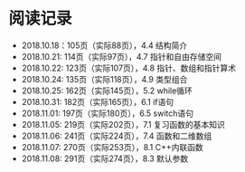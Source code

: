 # 阅读记录

- 2018.10.18：105页（实际88页），4.4 结构简介
- 2018.10.21: 114页（实际97页），4.7 指针和自由存储空间
- 2018.10.22: 123页（实际107页），4.8 指针、数组和指针算术
- 2018.10.24: 135页（实际118页），4.9 类型组合
- 2018.10.25: 162页（实际145页），5.2 while循环
- 2018.10.31: 182页（实际165页），6.1 if语句
- 2018.11.01: 197页（实际180页），6.5 switch语句
- 2018.11.05: 219页（实际202页），7.1 复习函数的基本知识
- 2018.11.06: 241页（实际224页），7.4 函数和二维数组
- 2018.11.07: 270页（实际253页），8.1 C++内联函数
- 2018.11.08: 291页（实际274页），8.3 默认参数
